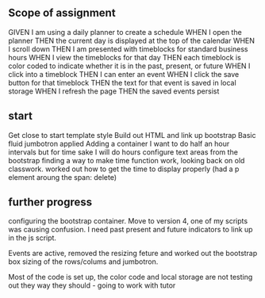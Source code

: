 ## Scope of assignment
GIVEN I am using a daily planner to create a schedule
WHEN I open the planner
THEN the current day is displayed at the top of the calendar
WHEN I scroll down
THEN I am presented with timeblocks for standard business hours
WHEN I view the timeblocks for that day
THEN each timeblock is color coded to indicate whether it is in the past, present, or future
WHEN I click into a timeblock
THEN I can enter an event
WHEN I click the save button for that timeblock
THEN the text for that event is saved in local storage
WHEN I refresh the page
THEN the saved events persist 

## start

Get close to start template style
Build out HTML and link up bootstrap
Basic fluid jumbotron applied 
Adding a container 
I want to do half an hour intervals but for time sake I will do hours 
configure text areas from the bootstrap
finding a way to make time function work, looking back on old classwork. 
worked out how to get the time to display properly (had a p element aroung the span: delete)

## further progress
configuring the bootstrap container. Move to version 4, one of my scripts was causing confusion. I need past present and future indicators to link up in the js script.

Events are active, removed the resizing feture and worked out the bootstrap box sizing of the rows/colums and jumbotron.

Most of the code is set up, the color code and local storage are not testing out they way they should - going to work with tutor 

